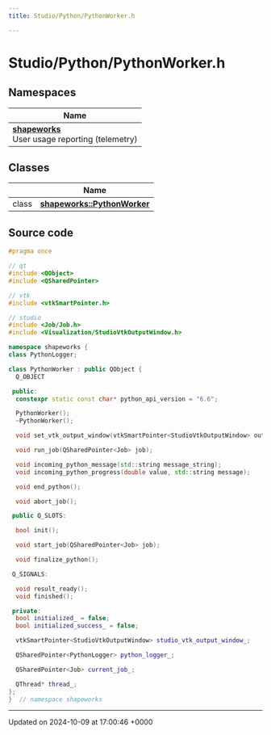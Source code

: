 ```yaml
---
title: Studio/Python/PythonWorker.h

---
```


# Studio/Python/PythonWorker.h



## Namespaces

| Name           |
| -------------- |
| **[shapeworks](../Namespaces/namespaceshapeworks.md)** <br>User usage reporting (telemetry)  |

## Classes

|                | Name           |
| -------------- | -------------- |
| class | **[shapeworks::PythonWorker](../Classes/classshapeworks_1_1PythonWorker.md)**  |




## Source code

```cpp
#pragma once

// qt
#include <QObject>
#include <QSharedPointer>

// vtk
#include <vtkSmartPointer.h>

// studio
#include <Job/Job.h>
#include <Visualization/StudioVtkOutputWindow.h>

namespace shapeworks {
class PythonLogger;

class PythonWorker : public QObject {
  Q_OBJECT

 public:
  constexpr static const char* python_api_version = "6.6";

  PythonWorker();
  ~PythonWorker();

  void set_vtk_output_window(vtkSmartPointer<StudioVtkOutputWindow> output_window);

  void run_job(QSharedPointer<Job> job);

  void incoming_python_message(std::string message_string);
  void incoming_python_progress(double value, std::string message);

  void end_python();

  void abort_job();

 public Q_SLOTS:

  bool init();

  void start_job(QSharedPointer<Job> job);

  void finalize_python();

 Q_SIGNALS:

  void result_ready();
  void finished();

 private:
  bool initialized_ = false;
  bool initialized_success_ = false;

  vtkSmartPointer<StudioVtkOutputWindow> studio_vtk_output_window_;

  QSharedPointer<PythonLogger> python_logger_;

  QSharedPointer<Job> current_job_;

  QThread* thread_;
};
}  // namespace shapeworks
```


-------------------------------

Updated on 2024-10-09 at 17:00:46 +0000
